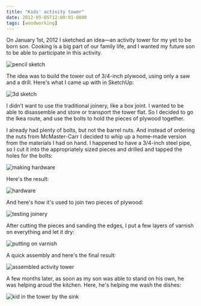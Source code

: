 ```yaml
---
title: "Kids' activity tower"
date: 2012-05-05T12:00:01-0800
tags: [woodworking]
---
```

On January 1st, 2012 I sketched an idea—an activity tower for my yet to be born son. Cooking is a big part of our family life, and I wanted my future son to be able to participate in this activity.

![pencil sketch](paper-sketch.jpeg)

The idea was to build the tower out of 3/4-inch plywood, using only a saw and a drill. Here's what I came up with in SketchUp:

![3d sketch](3d-sketch.png)

I didn't want to use the traditional joinery, like a box joint. I wanted to be able to disassemble and store or transport the tower flat. So I decided to go the Ikea route, and use the bolts to hold the pieces of plywood together.

I already had plenty of bolts, but not the barrel nuts. And instead of ordering the nuts from McMaster-Carr I decided to whip up a home-made version from the materials I had on hand. I happened to have a 3/4-inch steel pipe, so I cut it into the appropriately sized pieces and drilled and tapped the holes for the bolts:

![making hardware](making-hardware.jpeg)

Here's the result:

![hardware](hardware.jpeg)

And here's how it's used to join two pieces of plywood:

![testing joinery](testing-joinery.jpeg)

After cutting the pieces and sanding the edges, I put a few layers of varnish on everything and let it dry:

![putting on varnish](varnish.jpeg)

A quick assembly and here's the final result:

![assembled activity tower](activity-tower-assembled.jpeg)

A few months later, as soon as my son was able to stand on his own, he was helping aroud the kitchen. Here, he's helping me wash the dishes:

![kid in the tower by the sink](kid-using-the-tower.jpeg)
